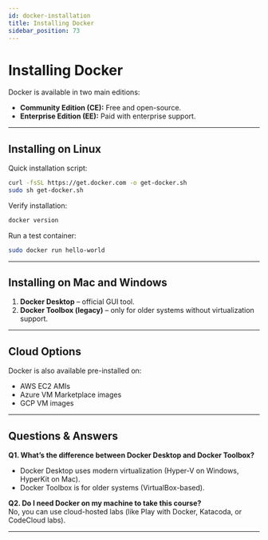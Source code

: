```yaml
---
id: docker-installation
title: Installing Docker
sidebar_position: 73
---
```


# Installing Docker

Docker is available in two main editions:
- **Community Edition (CE):** Free and open-source.  
- **Enterprise Edition (EE):** Paid with enterprise support.  

---

## Installing on Linux

Quick installation script:

```bash
curl -fsSL https://get.docker.com -o get-docker.sh
sudo sh get-docker.sh
```

Verify installation:

```bash
docker version
```

Run a test container:

```bash
sudo docker run hello-world
```

---

## Installing on Mac and Windows

1. **Docker Desktop** – official GUI tool.  
2. **Docker Toolbox (legacy)** – only for older systems without virtualization support.  

---

## Cloud Options

Docker is also available pre-installed on:  
- AWS EC2 AMIs  
- Azure VM Marketplace images  
- GCP VM images  

---

## Questions & Answers

**Q1. What’s the difference between Docker Desktop and Docker Toolbox?**  
- Docker Desktop uses modern virtualization (Hyper-V on Windows, HyperKit on Mac).  
- Docker Toolbox is for older systems (VirtualBox-based).  

**Q2. Do I need Docker on my machine to take this course?**  
No, you can use cloud-hosted labs (like Play with Docker, Katacoda, or CodeCloud labs).  

---
